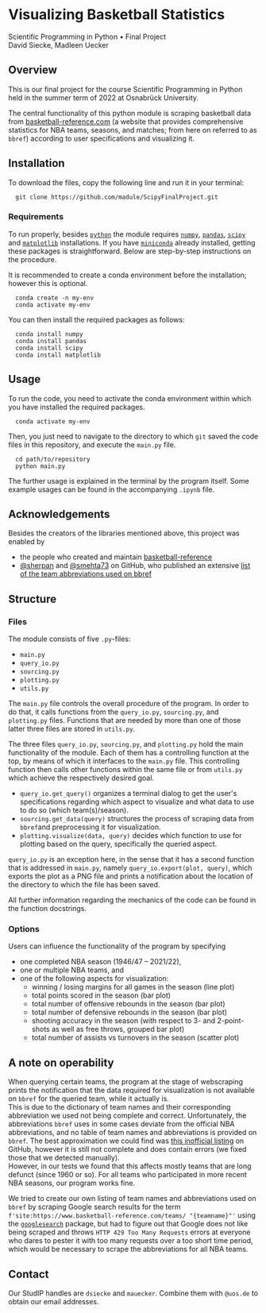 # Visualizing Basketball Statistics
Scientific Programming in Python • Final Project<br>
David Siecke, Madleen Uecker

## Overview
This is our final project for the course Scientific Programming in Python held in the summer term of 2022 at Osnabrück University.

The central functionality of this python module is scraping basketball data from [basketball-reference.com](https://www.basketball-reference.com) (a website that provides comprehensive statistics for NBA teams, seasons, and matches; from here on referred to as `bbref`) according to user specifications and visualizing it.

## Installation
To download the files, copy the following line and run it in your terminal:

```
  git clone https://github.com/madule/ScipyFinalProject.git
```

### Requirements
To run properly, besides [`python`](https://www.python.org) the module requires [`numpy`](https://numpy.org), [`pandas`](https://pandas.pydata.org), [`scipy`](https://scipy.org) and [`matplotlib`](https://matplotlib.org) installations.
If you have [`miniconda`](https://docs.conda.io/en/latest/miniconda.html) already installed, getting these packages is straightforward. Below are step-by-step instructions on the procedure.

It is recommended to create a conda environment before the installation; however this is optional.
```
  conda create -n my-env
  conda activate my-env
```
You can then install the required packages as follows:
```
  conda install numpy
  conda install pandas
  conda install scipy
  conda install matplotlib
```
## Usage
To run the code, you need to activate the conda environment within which you have installed the required packages.
```
  conda activate my-env
```
Then, you just need to navigate to the directory to which `git` saved the code files in this repository, and execute the `main.py` file.

```
  cd path/to/repository
  python main.py
```
The further usage is explained in the terminal by the program itself. Some example usages can be found in the accompanying `.ipynb` file.

## Acknowledgements
Besides the creators of the libraries mentioned above, this project was enabled by
- the people who created and maintain [basketball-reference](https://www.basketball-reference.com)
- [@sherpan](https://github.com/sherpan) and [@smehta73](https://github.com/smehta73) on GitHub, who published an extensive [list of the team abbreviations used on bbref](https://github.com/sherpan/bbref_team_game_logs#basketball-reference-team-abbreviations)

## Structure
### Files
The module consists of five `.py`-files:
- `main.py`
- `query_io.py`
- `sourcing.py`
- `plotting.py`
- `utils.py`

The `main.py` file controls the overall procedure of the program. In order to do that, it calls functions from the `query_io.py`, `sourcing.py`, and `plotting.py` files. Functions that are needed by more than one of those latter three files are stored in `utils.py`.

The three files `query_io.py`, `sourcing.py`, and `plotting.py` hold the main functionality of the module. Each of them has a controlling function at the top, by means of which it interfaces to the `main.py` file. This controlling function then calls other functions within the same file or from `utils.py` which achieve the respectively desired goal.<br>
- `query_io.get_query()` organizes a terminal dialog to get the user's specifications regarding which aspect to visualize and what data to use to do so (which team(s)/season).
- `sourcing.get_data(query)` structures the process of scraping data from `bbref`and preprocessing it for visualization.
- `plotting.visualize(data, query)` decides which function to use for plotting based on the query, specifically the queried aspect.

`query_io.py` is an exception here, in the sense that it has a second function that is addressed in `main.py`, namely `query_io.export(plot, query)`, which exports the plot as a PNG file and prints a notification about the location of the directory to which the file has been saved.

All further information regarding the mechanics of the code can be found in the function docstrings.

### Options
Users can influence the functionality of the program by specifying
- one completed NBA season (1946/47 – 2021/22),
- one or multiple NBA teams, and
- one of the following aspects for visualization:
  - winning / losing margins for all games in the season (line plot)
  - total points scored in the season (bar plot)
  - total number of offensive rebounds in the season (bar plot)
  - total number of defensive rebounds in the season (bar plot)
  - shooting accuracy in the season (with respect to 3- and 2-point-shots as well as free throws, grouped bar plot)
  - total number of assists vs turnovers in the season (scatter plot)

## A note on operability
When querying certain teams, the program at the stage of webscraping prints the notification that the data required for visualization is not available on `bbref` for the queried team, while it actually is.<br>
This is due to the dictionary of team names and their corresponding abbreviation we used not being complete and correct. Unfortunately, the abbreviations `bbref` uses in some cases deviate from the official NBA abbreviations, and no table of team names and abbreviations is provided on `bbref`. The best approximation we could find was [this inofficial listing](https://github.com/sherpan/bbref_team_game_logs/blob/master/README.md#basketball-reference-team-abbreviations) on GitHub, however it is still not complete and does contain errors (we fixed those that we detected manually).<br>
However, in our tests we found that this affects mostly teams that are long defunct (since 1960 or so). For all teams who participated in more recent NBA seasons, our program works fine.

We tried to create our own listing of team names and abbreviations used on `bbref` by scraping Google search results for the term `f'site:https://www.basketball-reference.com/teams/ "{teamname}"'` using the [`googlesearch`](https://github.com/Nv7-GitHub/googlesearch) package, but had to figure out that Google does not like being scraped and throws `HTTP 429 Too Many Requests` errors at everyone who dares to pester it with too many requests over a too short time period, which would be necessary to scrape the abbreviations for all NBA teams.

## Contact

Our StudIP handles are `dsiecke` and `mauecker`. Combine them with `@uos.de` to obtain our email addresses.
